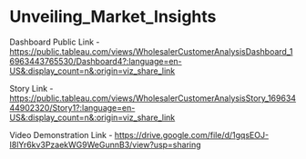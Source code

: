 # Unveiling_Market_Insights



Dashboard Public Link - https://public.tableau.com/views/WholesalerCustomerAnalysisDashboard_16963443765530/Dashboard4?:language=en-US&:display_count=n&:origin=viz_share_link

Story Link - https://public.tableau.com/views/WholesalerCustomerAnalysisStory_16963444902320/Story1?:language=en-US&:display_count=n&:origin=viz_share_link

Video Demonstration Link -
https://drive.google.com/file/d/1gqsEOJ-I8lYr6kv3PzaekWG9WeGunnB3/view?usp=sharing
